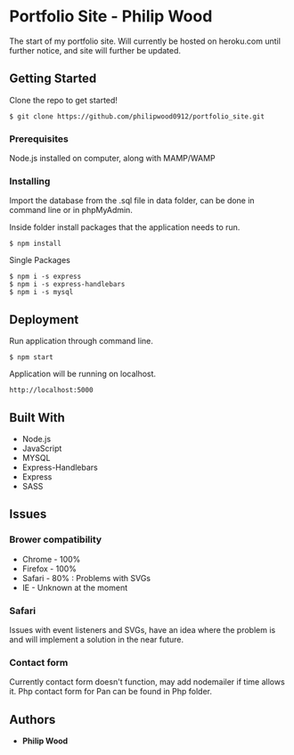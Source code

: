 # Portfolio Site - Philip Wood

The start of my portfolio site. Will currently be hosted on heroku.com until further notice, and site will further be updated.
 
## Getting Started

Clone the repo to get started!
```
$ git clone https://github.com/philipwood0912/portfolio_site.git
```
### Prerequisites

Node.js installed on computer, along with MAMP/WAMP

### Installing

Import the database from the .sql file in data folder, can be done in command line or in phpMyAdmin.

Inside folder install packages that the application needs to run.

```
$ npm install
```
Single Packages
```
$ npm i -s express
$ npm i -s express-handlebars
$ npm i -s mysql
```

## Deployment

Run application through command line.
```
$ npm start
```
Application will be running on localhost.
```
http://localhost:5000
```

## Built With

* Node.js
* JavaScript
* MYSQL
* Express-Handlebars
* Express
* SASS

## Issues

### Brower compatibility

* Chrome - 100%
* Firefox - 100%
* Safari - 80% : Problems with SVGs
* IE - Unknown at the moment

### Safari

Issues with event listeners and SVGs, have an idea where the problem is and will implement a solution in the near future.

### Contact form

Currently contact form doesn't function, may add nodemailer if time allows it. Php contact form for Pan can be found in Php folder. 

## Authors

* **Philip Wood** 

